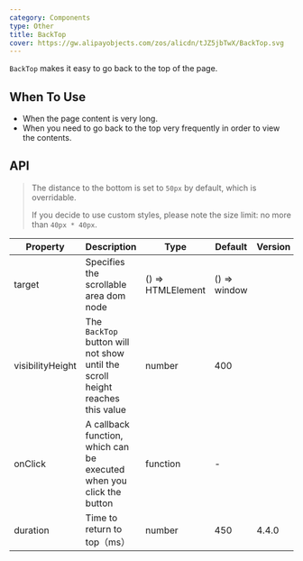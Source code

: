 ```yaml
---
category: Components
type: Other
title: BackTop
cover: https://gw.alipayobjects.com/zos/alicdn/tJZ5jbTwX/BackTop.svg
---
```


`BackTop` makes it easy to go back to the top of the page.

## When To Use

- When the page content is very long.
- When you need to go back to the top very frequently in order to view the contents.

## API

> The distance to the bottom is set to `50px` by default, which is overridable.
>
> If you decide to use custom styles, please note the size limit: no more than `40px * 40px`.

| Property | Description | Type | Default | Version |
| --- | --- | --- | --- | --- |
| target | Specifies the scrollable area dom node | () => HTMLElement | () => window |  |
| visibilityHeight | The `BackTop` button will not show until the scroll height reaches this value | number | 400 |  |
| onClick | A callback function, which can be executed when you click the button | function | - |  |
| duration | Time to return to top（ms） | number | 450 | 4.4.0 |
